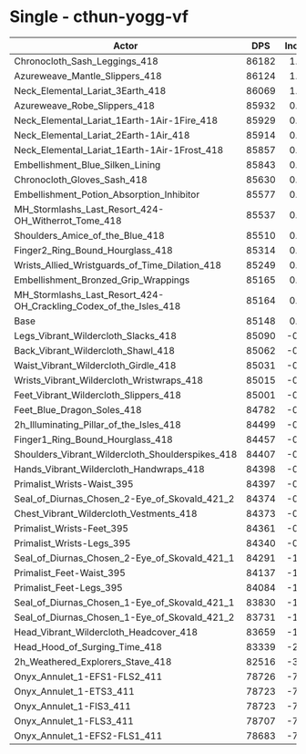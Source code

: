 # Single - cthun-yogg-vf
| Actor | DPS | Increase |
|---|:---:|:---:|
|Chronocloth_Sash_Leggings_418|86182|1.22%|
|Azureweave_Mantle_Slippers_418|86124|1.15%|
|Neck_Elemental_Lariat_3Earth_418|86069|1.08%|
|Azureweave_Robe_Slippers_418|85932|0.92%|
|Neck_Elemental_Lariat_1Earth-1Air-1Fire_418|85929|0.92%|
|Neck_Elemental_Lariat_2Earth-1Air_418|85914|0.90%|
|Neck_Elemental_Lariat_1Earth-1Air-1Frost_418|85857|0.83%|
|Embellishment_Blue_Silken_Lining|85843|0.82%|
|Chronocloth_Gloves_Sash_418|85630|0.57%|
|Embellishment_Potion_Absorption_Inhibitor|85577|0.50%|
|MH_Stormlashs_Last_Resort_424-OH_Witherrot_Tome_418|85537|0.46%|
|Shoulders_Amice_of_the_Blue_418|85510|0.43%|
|Finger2_Ring_Bound_Hourglass_418|85314|0.20%|
|Wrists_Allied_Wristguards_of_Time_Dilation_418|85249|0.12%|
|Embellishment_Bronzed_Grip_Wrappings|85165|0.02%|
|MH_Stormlashs_Last_Resort_424-OH_Crackling_Codex_of_the_Isles_418|85164|0.02%|
|Base|85148|0.00%|
|Legs_Vibrant_Wildercloth_Slacks_418|85090|-0.07%|
|Back_Vibrant_Wildercloth_Shawl_418|85062|-0.10%|
|Waist_Vibrant_Wildercloth_Girdle_418|85031|-0.14%|
|Wrists_Vibrant_Wildercloth_Wristwraps_418|85015|-0.16%|
|Feet_Vibrant_Wildercloth_Slippers_418|85001|-0.17%|
|Feet_Blue_Dragon_Soles_418|84782|-0.43%|
|2h_Illuminating_Pillar_of_the_Isles_418|84499|-0.76%|
|Finger1_Ring_Bound_Hourglass_418|84457|-0.81%|
|Shoulders_Vibrant_Wildercloth_Shoulderspikes_418|84407|-0.87%|
|Hands_Vibrant_Wildercloth_Handwraps_418|84398|-0.88%|
|Primalist_Wrists-Waist_395|84397|-0.88%|
|Seal_of_Diurnas_Chosen_2-Eye_of_Skovald_421_2|84374|-0.91%|
|Chest_Vibrant_Wildercloth_Vestments_418|84373|-0.91%|
|Primalist_Wrists-Feet_395|84361|-0.92%|
|Primalist_Wrists-Legs_395|84340|-0.95%|
|Seal_of_Diurnas_Chosen_2-Eye_of_Skovald_421_1|84291|-1.01%|
|Primalist_Feet-Waist_395|84137|-1.19%|
|Primalist_Feet-Legs_395|84084|-1.25%|
|Seal_of_Diurnas_Chosen_1-Eye_of_Skovald_421_1|83830|-1.55%|
|Seal_of_Diurnas_Chosen_1-Eye_of_Skovald_421_2|83731|-1.66%|
|Head_Vibrant_Wildercloth_Headcover_418|83659|-1.75%|
|Head_Hood_of_Surging_Time_418|83339|-2.12%|
|2h_Weathered_Explorers_Stave_418|82516|-3.09%|
|Onyx_Annulet_1-EFS1-FLS2_411|78726|-7.54%|
|Onyx_Annulet_1-ETS3_411|78723|-7.55%|
|Onyx_Annulet_1-FIS3_411|78723|-7.55%|
|Onyx_Annulet_1-FLS3_411|78707|-7.56%|
|Onyx_Annulet_1-EFS2-FLS1_411|78683|-7.59%|
